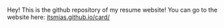 Hey! This is the github repository of my resume website! You can go to the website here: [itsmias.github.io/card/
](https://itsmias.github.io/card/)
